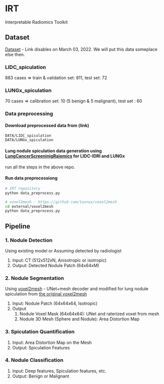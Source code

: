 # IRT
Interpretable Radiomics Toolkit

## Dataset
[Dataset](https://mskcc.ent.box.com/s/w9n5ypo48pq3h5lkxwva5vlnwmxzbc05) - Link disables on March 03, 2022. We will put this data someplace else then.
### LIDC_spiculation
883 cases => train & validation set: 811, test set: 72

### LUNGx_spiculation
70 cases => calibration set: 10 (5 benign & 5 malignant), test set : 60

### Data preprocessing
#### Download preprocessed data from (link)
`DATA/LIDC_spiculation`  
`DATA/LUNGx_spiculation`


#### Lung nodule spiculation data generation using [LungCancerScreeninigRaiomics](https://github.com/taznux/LungCancerScreeningRadiomics) for LIDC-IDRI and LUNGx
run all the steps in the above repo.

#### Run data preprocessiong
```bash
# IRT repository
python data_preprocess.py

# voxel2mesh - https://github.com/taznux/voxel2mesh
cd external/voxel2mesh
python data_preprocess.py
```

## Pipeline
### 1. Nodule Detection
Using existing model or Assuming detected by radiologist
1. Input: CT (512x512xN, Anisotropic or isotropic)  
2. Output: Detected Nodule Patch (64x64xM)

### 2. Nodule Segmentation
Using [voxel2mesh](https://github.com/taznux/voxel2mesh) - UNet+mesh decoder and modified for lung nodule spiculation from [the original voxel2mesh](whttps://github.com/cvlab-epfl/)
 1. Input: Nodule Patch (64x64x64, Isotropic) 
 2. Output
    1. Nodule Voxel Mask (64x64x64): UNet and raterized voxel from mesh
    2. Nodule 3D Mesh (Sphere and Nodule): Area Distortion Map

### 3. Spiculation Quantification
 1. Input: Area Distortion Map on the Mesh
 2. Output: Spiculation Features


### 4. Nodule Classification
 1. Input: Deep features, Spiculation features, etc.  
 2. Output: Benign or Malignant
